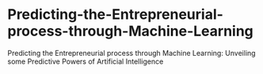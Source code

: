# Predicting-the-Entrepreneurial-process-through-Machine-Learning
Predicting the Entrepreneurial process through Machine Learning: Unveiling some Predictive Powers of Artificial Intelligence
